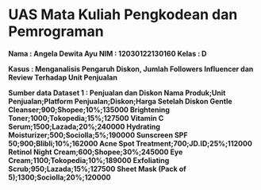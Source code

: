 # UAS Mata Kuliah Pengkodean dan Pemrograman

<b>Nama  : Angela Dewita Ayu
NIM   : 12030122130160
Kelas : D

Kasus : Menganalisis Pengaruh Diskon, Jumlah Followers Influencer dan Review Terhadap Unit Penjualan

Sumber data 
Dataset 1 : Penjualan dan Diskon
Nama Produk;Unit Penjualan;Platform Penjualan;Diskon;Harga Setelah Diskon
Gentle Cleanser;900;Shopee;10%;135000
Brightening Toner;1000;Tokopedia;15%;127500
Vitamin C Serum;1500;Lazada;20%;240000
Hydrating Moisturizer;500;Sociolla;5%;190000
Sunscreen SPF 50;900;Blibli;10%;162000
Acne Spot Treatment;700;JD.ID;25%;112000
Retinol Night Cream;600;Shopee;30%;245000
Eye Cream;1100;Tokopedia;10%;189000
Exfoliating Scrub;950;Lazada;15%;127500
Sheet Mask (Pack of 5);1300;Sociolla;20%;120000
